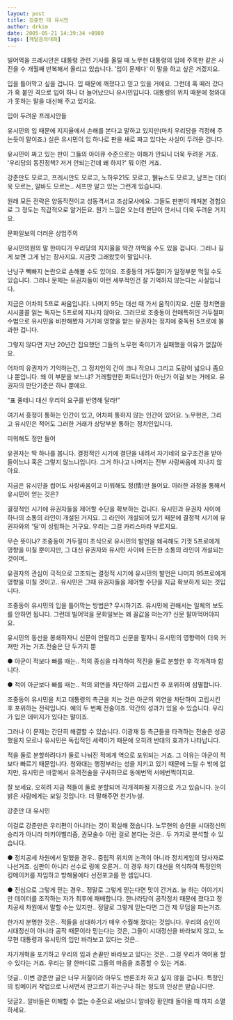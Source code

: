 ```yaml
---
layout: post
title: 강준만 대 유시민
author: drkim
date: 2005-05-21 14:39:34 +0900
tags: [깨달음의대화]
---
```

빌어먹을 프레시안은 대통령 관련 기사를 올릴 때 노무현 대통령의 입에 주목한 같은 사진을 수 개월째 반복해서 올리고 있습니다. '입이 문제다' 이 말을 하고 싶은 거겠지요.
  

  
입을 틀어막고 싶을 겁니다. 입 때문에 깨졌다고 믿고 있을 거에요. 그런데 혹 떼러 갔다가 혹 붙인 격으로 입이 하나 더 늘어났으니 유시민입니다. 대통령의 위치 때문에 청와대가 못하는 말을 대신해 주고 있지요.
  

  
입이 두려운 프레시안들
  

  
유시민의 입 때문에 지지율에서 손해를 본다고 말하고 있지만(마치 우리당을 걱정해 주는듯이 말이죠.) 실은 유시민이 입 하나로 판을 새로 짜고 있다는 사실이 두려운 겁니다.
  

  
유시민이 짜고 있는 판이 그들의 아이큐 수준으로는 이해가 안되니 더욱 두려운 거죠. '우리당의 동진정책? 저거 안되는건데 왜 하지?' 뭐 이런 거죠.
  

  
강준만도 모르고, 프레시안도 모르고, 노하우21도 모르고, 뷁뉴스도 모르고, 남프는 더더욱 모르는, 알바도 모르는.. 서프만 알고 있는 그런게 있습니다.
  

  
원래 모든 전략은 양동작전이고 성동격서고 조삼모사에요. 그들도 판판이 깨져본 경험으로 그 정도는 직감적으로 알거든요. 뭔가 느낌은 오는데 판단이 안서니 더욱 두려운 거지요.
  

  
문화일보의 더러운 상업주의
  

  
유시민의원의 말 한마디가 우리당의 지지율을 약간 까먹을 수도 있을 겁니다. 그러나 길게 보면 그게 남는 장사지요. 지금껏 그래왔듯이 말입니다.
  

  
난닝구 빽빠지 논란으로 손해볼 수도 있어요. 조중동의 거두절미가 일정부분 먹힐 수도 있습니다. 그러나 문제는 유권자들이 이런 세부적인건 잘 기억하지 않는다는 사실입니다.
  

  
지금은 어차피 5프로 싸움입니다. 나머지 95는 대선 때 가서 움직이지요. 신문 정치면을 시시콜콜 읽는 독자는 5프로에 지나지 않아요. 그러므로 조중동이 전매특허인 거두절미 수법으로 유시민을 비판해봤자 거기에 영향을 받는 유권자는 정치에 중독된 5프로에 불과한 겁니다.
  

  
그렇지 않다면 지난 20년간 집요했던 그들의 노무현 죽이기가 실패했을 이유가 없잖아요.
  

  
어차피 유권자가 기억하는건, 그 정치인의 간이 크냐 작으냐 그리고 도량이 넓으냐 좁으냐 뿐입니다. 왜 이 부분을 보느냐? 거래할만한 파트너인가 아닌가 이걸 보는 거에요. 유권자의 판단기준은 하나 뿐에요.
  

  
“표 줄테니 대신 우리의 요구를 반영해 달라!”
  

  
여기서 흥정이 통하는 인간이 있고, 어차피 통하지 않는 인간이 있어요. 노무현은, 그리고 유시민은 적어도 그러한 거래가 상당부분 통하는 정치인입니다.
  

  
미워해도 정만 들어
  

  
유권자는 딱 하나를 봅니다. 결정적인 시기에 결단을 내려서 자기네의 요구조건을 받아들이느냐 혹은 그렇지 않느냐입니다. 그거 하나고 나머지는 전부 사랑싸움에 지나지 않아요.
  

  
지금은 유시민을 씹어도 사랑싸움이고 미워해도 정(情)만 들어요. 이러한 과정을 통해서 유시민이 얻는 것은?
  

  
결정적인 시기에 유권자들을 제어할 수단을 확보하는 겁니다. 유시민과 유권자 사이에 하나의 소통의 라인이 개설된 거지요. 그 라인이 개설되어 있기 때문에 결정적 시기에 유권자와의 '딜'이 성립하는 거구요. 우리는 그걸 카리스마라 부르지요.
  

  
무슨 뜻이냐? 조중동이 거두절미 초식으로 유시민의 발언을 왜곡해도 기껏 5프로에게 영향을 미칠 뿐이지만, 그 대신 유권자와 유시민 사이에 든든한 소통의 라인이 개설되는 것이며..
  

  
유권자의 관심이 극적으로 고조되는 결정적 시기에 유시민의 발언은 나머지 95프로에게 영향을 미칠 것이고.. 유시민은 그때 유권자들을 제어할 수단을 지금 확보하게 되는 것입니다.
  

  
조중동이 유시민의 입을 틀어막는 방법은? 무시하기죠. 유시민에 관해서는 일체의 보도를 안하면 됩니다. 그런데 빌어먹을 문화일보는 왜 꼴값을 떠는가? 신문 팔아먹어야지요.
  

  
유시민의 동선을 봉쇄하자니 신문이 안팔리고 신문을 팔자니 유시민의 영향력이 더욱 커져만 가는 거죠.전술은 단 두가지 뿐
  

  
● 아군이 적보다 빠를 때는.. 적의 종심을 타격하여 적진을 둘로 분할한 후 각개격파 합니다.
  

  
● 적이 아군보다 빠를 때는.. 적의 외연을 차단하여 고립시킨 후 포위하여 섬멸합니다.
  

  
조중동이 유시민을 치고 대통령의 측근을 치는 것은 아군의 외연을 차단하여 고립시킨 후 포위하는 전략입니다. 예의 두 번째 전술이죠. 약간의 성과가 있을 수 있습니다. 우리가 입은 데미지가 있다는 말이죠.
  

  
그러나 이 문제는 간단히 해결할 수 있습니다. 이광재 등 측근들을 타격하는 전술은 성공했을지 모르나 유시민은 독립적인 세력이기 때문에 오히려 반대의 효과가 나타납니다.
  

  
적을 둘로 분할하려다가 둘로 나눠진 적에게 역으로 포위되는 거죠. 그 이유는 아군이 적보다 빠르기 때문입니다. 청와대는 행정부라는 성을 지키고 있기 때문에 느릴 수 밖에 없지만, 유시민은 바깥에서 유격전술을 구사하므로 동에번쩍 서에번쩍이지요.
  

  
잘 보세요. 오히려 지금 적들이 둘로 분할되어 각개격파될 지경으로 가고 있습니다. 눈이 밝은 사람에게는 보일 것입니다. 더 말해주면 천기누설.
  

  
강준만 대 유시민
  

  
이걸로 강준만은 우리편이 아니라는 것이 확실해 졌습니다. 노무현의 승인을 시대정신의 승리가 아니라 마키아벨리즘, 권모술수 이런 걸로 본다는 것은.. 두 가지로 분석할 수 있습니다.
  

  
● 정치공세 차원에서 말했을 경우.. 중립적 위치의 논객이 아니라 정치게임의 당사자로 나선거죠. 심판이 아니라 선수로 링에 오른거.. 이 경우 차기 대선을 의식하여 특정인의 킹메이커를 자임하고 방해물에다 선전포고를 한 셈입니다.
  

  
● 진심으로 그렇게 믿는 경우.. 정말로 그렇게 믿는다면 맛이 간거죠. 늘 하는 이야기지만 데이터를 조작하는 자가 최후에 패배합니다. 한나라당이 공작정치 때문에 졌다고 정치공세 차원에서 말할 수는 있지만.. 정말로 그렇게 믿는다면 그건 제 무덤을 파는거죠.
  

  
한가지 분명한 것은.. 적들을 상대하기가 매우 수월해 졌다는 것입니다. 우리의 승인이 시대정신이 아니라 공작 때문이라 믿는다는 것은, 그들이 시대정신을 바라보지 않고, 노무현 대통령과 유시민의 입만 바라보고 있다는 것은..
  

  
자기개혁을 포기하고 우리의 입과 손끝만 바라보고 있다는 것은.. 그걸 우리가 역이용 할 수 있다는 거죠. 우리는 말 한마디로 그들의 마음을 조종할 수 있는 거죠.
  

  

  

  
덧글.. 이번 강준만 글은 너무 저질이라 아무도 반론조차 하고 싶지 않을 겁니다. 특정인의 킹메이커 작업으로 나서면서 판고르기 하는구나 하는 정도의 인상은 받습니다만.
  

  
덧글2.. 알바들은 이해할 수 없는 수준으로 써놨으니 알바장 황인태 돌아올 때 까지 소멸하세요.